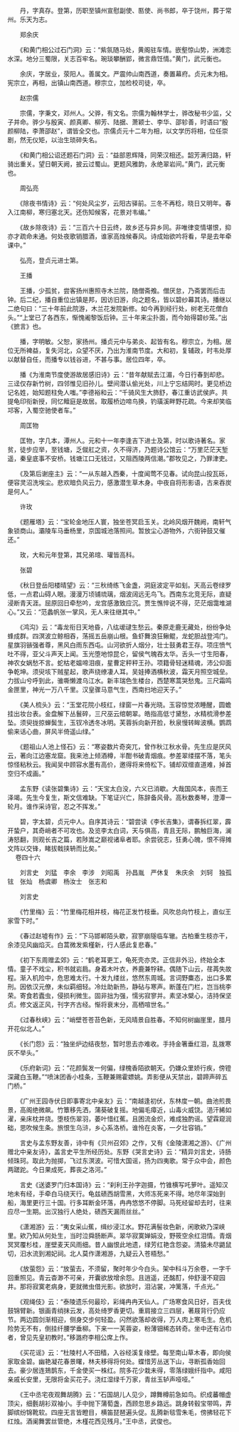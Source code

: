<!-- { "loadSidebar": true } -->
　　丹，字真存。登第，历职至镇州宣慰副使、匦使、尚书郎，卒于饶州，葬于常州。乐天为志。

　　郑余庆

　　《和黄门相公过石门洞》云：“紫氛随马处，黄阁驻车情。嵌壑惊山势，洲滩恋水深。地分三蜀限，关志百牢名。琬琰攀酬郢，微言鼎饪情。”黄门，武元衡也。

　　余庆，字居业，荥阳人。善属文。严震帅山南西道，奏置幕府。贞元末为相。宪宗立，再相，出镇山南西道。穆宗立，加检校司徒，卒。

　　赵宗儒

　　宗儒，字秉文，邓州人。父骅，有文名。宗儒为翰林学士，骅改秘书少监，父子并命。骅少与殷寅、颜真卿、柳芳、陆据、萧颖士、李华、邵轸善，时语曰“殷颜柳陆，李萧邵赵”，谓皆全交也。宗儒贞元十二年为相，以文学历将相，位任崇剧，然无仪矩，以治生琐碎失名。

　　《和黄门相公诏还题石门洞》云：“益部恩辉降，同荣汉相还。韶芳满归路，轩骑出重关。望日朝天阙，披云过蜀山。更题风雅韵，永绝翠岩间。”黄门，武元衡也。

　　周弘亮

　　《除夜书情诗》云：“何处风尘岁，云阳古驿前。三冬不再稔，晓日又明年。春入江南柳，寒归塞北天。还伤知候客，花景对韦编。”

　　《故乡除夜诗》云：“三百六十日云终，故乡还与异乡同。非唯律变情堪恨，抑亦才疏命未通。何处夜歌销腊酒，谁家高烛候春风。诗成始欲吟将看，早是去年牵课中。”

　　弘亮，登贞元进士第。

　　王播

　　王播，少孤贫，尝客扬州惠照寺木兰院，随僧斋飧。僧厌怠，乃斋罢而后击钟。后二纪，播自重位出镇是邦，因访旧游，向之题名，皆以碧纱幕其诗。播继以二绝句曰：“三十年前此院游，木兰花发院新修。如今再到经行处，树老无花僧白头。”“上堂已了各西东，惭愧阇黎饭后钟。三十年来尘扑面，而今始得碧纱笼。”出《摭言》也。

　　播，字明敏。父恕，家扬州。播贞元中与弟炎、起皆有名。穆宗立，为相。居位无所裨益，复失河北，众望不厌，乃出为淮南节度。大和初，复辅政，时韦处厚以献替自任，而播专以钱谷进，不甚与事。居位四年，卒。

　　播《为淮南节度使游故居感旧诗》云：“昔年献赋去江湄，今日行春到却悲。三迳仅存新竹树，四邻惟见旧孙儿。壁间潜认偷光处，川上宁忘结网时。更见桥边记名姓，始知题柱免人嗤。”李德裕和云：“千骑风生大斾舒，春江重访武侯庐。共提龟印衔新授，同忆鳣庭是故居。取履桥边啼鸟换，钓璜溪畔野花疏。今来却笑临邛客，入蜀空驰使者车。”

　　周匡物

　　匡物，字几本，潭州人。元和十一年李逢吉下进士及第，时以歌诗著名。家贫，徒步应举，至钱塘，乏僦舡之资，久不得济，乃题诗公馆云：“万里茫茫天堑遥，秦皇底事不安桥。钱塘江口无钱过，又阻西陵两信潮。”郡牧见之，乃罪津吏。

　　《及第后谢座主》云：“一从东越入西秦，十度闻莺不见春。试向昆山投瓦砾，便容灵沼洗埃尘。悲欢暗负风云力，感激潜生草木身。中夜自将形影语，古来吞炭是何人。”

　　许玫

　　《题雁塔》云：“宝轮金地压人寰，独坐苍冥启玉关。北岭风烟开魏阙，南轩气象锁商山。灞陵车马垂杨里，京国城池落照间。暂放尘心游物外，六街钟鼓又催还。”

　　玫，大和元年登第，其兄弟琯、瓘皆高科。

　　张碧

　　《秋日登岳阳楼晴望》云：“三秋绮练飞金盏，洞庭波定平如刬。天高云卷绿罗低，一点君山碍人眼。漫漫万顷铺琉璃，烟波阔远无鸟飞。西南东北竞无际，直疑浸断青天涯。屈原回日牵愁吟，龙宫感激致应沉。贾生憔悴说不得，茫茫烟霭堆湖心。”又云：“范蠡帆张一掌风，无人来往继其中。”

　　《鸿沟》云：“毒龙衔日天地昏，八纮叆叇生愁云。秦原走鹿无藏处，纷纷争处蜂成群。四溟波立鲸相吞，荡摇五岳崩山根。鱼虾舞浪狂鳅鲲，龙蛇胆战登鸿门。星旗羽镞强者尊，黑风白雨东西屯。山河欲折人烟分，壮士鼓勇君王存。项庄愤气吐不得，亚父斗声天上闻。玉光堕地惊昆仑，留侯气魄吞太华。舌头一寸生阳春，神农女娲愁不言。蛇枯老媪啼泪痕，星曹定秤秤王孙。项籍骨轻迷精魂，沛公仰面争乾坤。须臾垓下贼星起，歌声绕缭凄人耳。吴娃捧酒横秋波，霜天月照空城垒。力拔山兮呼到此，骓嘶懒渡乌江水。新丰瑞色生楼台，西楚寒蒿哭愁鬼。三尺霜鸣金匣里，神光一万八千里。汉皇骤马意气生，西南扫地迎天子。”

　　《美人梳头》云：“玉堂花院小枝红，绿窗一片春光晓。玉容惊觉浓睡醒，圆蟾挂出妆台表。金盘解下丛鬟碎，三尺巫云绾朝翠。皓指高低寸黛愁，水精梳滑参差坠。须臾拢掠蝉鬓生，玉钗冷透冬冰明。芙蓉拆向新开脸，秋泉慢转眸波横。鹦鹉偷来话心曲，屏风半倚遥山绿。”

　　《题祖山人池上怪石》云：“寒姿数片奇突兀，曾作秋江秋水骨。先生应是厌风云，著向江边塞龙窟。我来池上倾酒樽，半酣书破青烟痕。参差翠缕摆不落，笔头惊怪粘秋云。我闻吴中顾容水墨有高价，邀得将来倚松下。铺却双缯直道难，掉首空归不成画。”

　　孟东野《读张碧集诗》云：“天宝太白没，六义已消歇。大哉国风本，丧而王泽竭。先生今复生，斯文信难缺。下笔证兴亡，陈辞备风骨。高秋数奏琴，澄潭一轮月。谁作采诗官，忍之不挥发。”

　　碧，字太碧，贞元中人。自序其诗云：“碧尝读《李长吉集》，谓春拆红翠，霹开蛰户，其奇峭者不可攻也。及览李太白词，天与俱高，青且无际，鹏触巨海，澜涛怒翻，则观长吉之篇，若陟嵩之巅视诸阜者耶。余尝锐志，狂勇心魄，恨不得摊文阵以交锋，睹拔戟挟辀而比矣。”  
　 
卷四十六

　　刘言史　刘猛　李余　李涉　刘昭禹　孙昌胤　严休复　朱庆余　刘轲　独孤铉　张灿　杨虞卿　杨汝士　张志和

　　刘言史

　　《竹里梅》云：“竹里梅花相并枝，梅花正发竹枝垂。风吹总向竹枝上，直似王家雪下时。”

　　《春过赵墟有作》云：“下马邯郸陌头歇，寂寥崩隧临车辙。古柏重生枝亦干，余漆见风幽焰灭。白蒿微发紫槿新，行人感此复悲春。”

　　《初下东周赠孟郊》云：“鹤老耳更工，龟死壳亦灵。正信非外沿，终始全本情。童子不戏尘，积书就岩扃。身着木叶衣，养鹿兼牸耕。偶随下山云，荏苒失故程。渐入机险中，危思难太行。十发九缕丝，悠然东周城。言词野麋态，出口多累刑。因依汉元僚，未似羁细轻。冷灶助新热，静砧与寒声。断蓬在门栏，岂当桃李荣。寄食若蠹虫，侵损利微生。固非拙为强，懦劣寂寥并。素坚冰檗心，洁持保坚贞。修文返正风，刊字齐古经。惭将衰末分，高栖喧世名。”

　　《过春秋峡》云：“峭壁苍苍苔色新，无风晴景自胜春。不知何树幽崖里，腊月开花似北人。”

　　《长门怨》云：“独坐炉边结夜愁，暂时思去亦难收。手持金箸垂红泪，乱拨寒灰不举头。”

　　《乐府新词》云：“花颜鬓发一何偏，绿槐香陌欲朝天。仍嫌众里娇行疾，傍镫深藏白玉鞭。”“喷沫团香小桂条，玉鞭兼赐霍嫖姚。弄影便从天禁出，碧蹄声碎五门桥。”

　　《广州王园寺伏日即事寄北中亲友》云：“南越逢初伏，东林度一朝。曲池煎畏景，高阁绝微飙。竹簟移先洒，蒲葵破复摇。地偏毛瘴近，山毒火威饶。浥汗絺如濯，亲床枕并烧。堕枝伤翠羽，萎叶惜红蕉。且困流金炽，难成独酌谣。望霖窥润础，思吹候生条。旅恨生乌浒，乡心系洛桥。谁怜在炎客，一夕壮容销。”

　　言史与孟东野友善，诗中有《贝州召郊》之作，又有《金陵潇湘之游》、《广州赠北中亲友诗》，盖言史平生所经历处。东野《哭言史诗》云：“精异刘言史，诗肠倾珠珂。取此为抛掷，飞过东溟波。可惜大国谣，扬为四夷歌。常于众中会，颜色两蹉跎。今日果成死，葬丧之洛河。”

　　言史《送婆罗门归本国诗》云：“刹利王孙字迦摄，竹锥横写吒萝叶。遥知汉地未有经，手牵白马绕天行。龟兹碛西胡雪黑，大师冻死来不得。地尽年深始到船，海里更行三十国。行多耳断金环落，冉冉悠悠不停脚。马死经留却去时，往来应尽一生期。出汉独行人绝处，碛西天漏雨丝丝。”

　　《潇湘游》云：“夷女采山蕉，缉纱浸江水。野花满髻妆色新，闲歌欸乃深峡里。欸乃知从何处生，当时泣舜肠断声。翠华寂寞婵娟没，野筱空余红泪情。青烟冥冥覆杉桂，崖壁麦天风雨细。昔人幽恨此地遗，绿芳红艳含怨姿。清猿未尽鼯鼠切，汩水流到湘妃祠。北人莫作潇湘游，九疑云入苍梧愁。”

　　《放萤怨》云：“放萤去，不须留，聚时年少今白头。架中科斗万余卷，一字千回重照见。青云杳渺不可亲，开囊欲放增余怨。且逍遥，还酩酊，仲舒漫不窥园井。那将寂寞老病身，更就微虫借光影。欲放时，泪沾裳，冲篱落，千点光。”

　　《观绳伎》云：“泰陵遗乐何最珍，彩绳冉冉天仙人。广场寒食风日好，百夫伐鼓锦臂新。银画青绡抹云发，高处绮罗香更切。重肩接立三四层，著屐背行仍应节。两边圆剑渐相迎，侧身交步何轻盈。闪然欲落却收得，万人肉上寒毛生。危机险势无不有，倒挂纤腰学垂柳。下来一一芙蓉姿，粉薄钿稀态转奇。坐中还有沾巾者，曾见先皇初教时。”移潞府李相公席上作。

　　《买花谣》云：“杜陵村人不田穑，入谷经溪复缘壁。每至南山草木春，即向侯家取金碧。幽艳凝花春景曙，林夫移得将何处。蝶惜芳丛送下山，寻断孤香始回去。豪少居连鳷鹊东，千金使买一株红。院多花少栽未得，零落绿娥纤指中。咸阳亲戚长安里，无限将金买花子。浇红湿绿千万家，青丝玉轳声哑哑。”

　　《王中丞宅夜观舞胡腾》云：“石国胡儿人见少，蹲舞樽前急如鸟。织成蕃帽虚顶尖，细氎胡衫双袖小。手中抛下蒲萄盏，西顾忽思乡路远。跳身转毂宝带鸣，弄脚缤纷锦靴软。四座无言皆瞪目，横笛琵琶遍头促。乱腾新毯雪朱毛，傍拂轻花下红烛。酒阑舞罢丝管绝，木槿花西见残月。”王中丞，武俊也。

